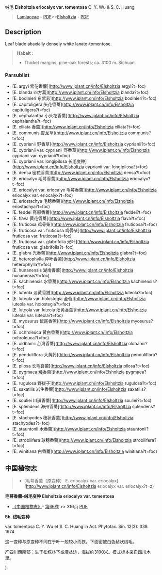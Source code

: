 绒毛 **Elsholtzia eriocalyx var. tomentosa** C. Y. Wu & S. C. Huang

> [Lamiaceae](http://www.iplant.cn/info/Lamiaceae?t=foc) - [PDF](http://www.iplant.cn/foc/pdf/Lamiaceae.pdf)>>[Elsholtzia](http://www.iplant.cn/info/Elsholtzia?t=foc) - [PDF](http://www.iplant.cn/foc/pdf/Elsholtzia.pdf)

## Description

Leaf blade abaxially densely white lanate-tomentose.

> **Habait** : 
>* Thicket margins, pine-oak forests; ca. 3100 m. Sichuan.

### Parsublist

* [E.  argyi  紫花香薷](http://www.iplant.cn/info/Elsholtzia argyi?t=foc)
* [E.  blanda  四方蒿](http://www.iplant.cn/info/Elsholtzia blanda?t=foc)
* [E.  bodinieri  东紫苏](http://www.iplant.cn/info/Elsholtzia bodinieri?t=foc)
* [E.  capituligera  头花香薷](http://www.iplant.cn/info/Elsholtzia capituligera?t=foc)
* [E.  cephalantha  小头花香薷](http://www.iplant.cn/info/Elsholtzia cephalantha?t=foc)
* [E.  ciliata  香薷](http://www.iplant.cn/info/Elsholtzia ciliata?t=foc)
* [E.  communis  吉龙草](http://www.iplant.cn/info/Elsholtzia communis?t=foc)
* [E.  cyprianii  野香草](http://www.iplant.cn/info/Elsholtzia cyprianii?t=foc)
* [E.  cyprianii var. cyprianii  野香草](http://www.iplant.cn/info/Elsholtzia cyprianii var. cyprianii?t=foc)
* [E.  cyprianii var. longipilosa  长毛变种](http://www.iplant.cn/info/Elsholtzia cyprianii var. longipilosa?t=foc)
* [E.  densa  密花香薷](http://www.iplant.cn/info/Elsholtzia densa?t=foc)
* [E.  eriocalyx  毛萼香薷](http://www.iplant.cn/info/Elsholtzia eriocalyx?t=foc)
* [E.  eriocalyx var. eriocalyx  毛萼香薷](http://www.iplant.cn/info/Elsholtzia eriocalyx var. eriocalyx?t=foc)
* [E.  eriostachya  毛穗香薷](http://www.iplant.cn/info/Elsholtzia eriostachya?t=foc)
* [E.  feddei  高原香薷](http://www.iplant.cn/info/Elsholtzia feddei?t=foc)
* [E.  flava  黄花香薷](http://www.iplant.cn/info/Elsholtzia flava?t=foc)
* [E.  fruticosa  鸡骨柴](http://www.iplant.cn/info/Elsholtzia fruticosa?t=foc)
* [E.  fruticosa var. fruticosa  鸡骨柴](http://www.iplant.cn/info/Elsholtzia fruticosa var. fruticosa?t=foc)
* [E.  fruticosa var. glabrifolia  光叶](http://www.iplant.cn/info/Elsholtzia fruticosa var. glabrifolia?t=foc)
* [E.  glabra  光香薷](http://www.iplant.cn/info/Elsholtzia glabra?t=foc)
* [E.  heterophylla  异叶香薷](http://www.iplant.cn/info/Elsholtzia heterophylla?t=foc)
* [E.  hunanensis  湖南香薷](http://www.iplant.cn/info/Elsholtzia hunanensis?t=foc)
* [E.  kachinensis  水香薷](http://www.iplant.cn/info/Elsholtzia kachinensis?t=foc)
* [E.  luteola  淡黄香狨](http://www.iplant.cn/info/Elsholtzia luteola?t=foc)
* [E.  luteola var. holostegia  金苞](http://www.iplant.cn/info/Elsholtzia luteola var. holostegia?t=foc)
* [E.  luteola var. luteola  淡黄香薷](http://www.iplant.cn/info/Elsholtzia luteola var. luteola?t=foc)
* [E.  myosurus  鼠尾香薷](http://www.iplant.cn/info/Elsholtzia myosurus?t=foc)
* [E.  ochroleuca  黄白香薷](http://www.iplant.cn/info/Elsholtzia ochroleuca?t=foc)
* [E.  oldhamii  台湾香薷](http://www.iplant.cn/info/Elsholtzia oldhamii?t=foc)
* [E.  penduliflora  大黄药](http://www.iplant.cn/info/Elsholtzia penduliflora?t=foc)
* [E.  pilosa  长毛襄薷](http://www.iplant.cn/info/Elsholtzia pilosa?t=foc)
* [E.  pygmaea  矮香薷](http://www.iplant.cn/info/Elsholtzia pygmaea?t=foc)
* [E.  rugulosa  野拔子](http://www.iplant.cn/info/Elsholtzia rugulosa?t=foc)
* [E.  saxatilis  岩生香薷](http://www.iplant.cn/info/Elsholtzia saxatilis?t=foc)
* [E.  souliei  川滇香薷](http://www.iplant.cn/info/Elsholtzia souliei?t=foc)
* [E.  splendens  海州香薷](http://www.iplant.cn/info/Elsholtzia splendens?t=foc)
* [E.  stachyodes  穗状香薷](http://www.iplant.cn/info/Elsholtzia stachyodes?t=foc)
* [E.  stauntonii  木香薷](http://www.iplant.cn/info/Elsholtzia stauntonii?t=foc)
* [E.  strobilifera  球穗香薷](http://www.iplant.cn/info/Elsholtzia strobilifera?t=foc)
* [E.  winitiana  白香薷](http://www.iplant.cn/info/Elsholtzia winitiana?t=foc)

## 中国植物志

> * [毛萼香薷（原变种）  E.  eriocalyx var. eriocalyx](http://www.iplant.cn/info/Elsholtzia eriocalyx var. eriocalyx?t=z)

**毛萼香薷-绒毛变种 Elsholtzia eriocalyx var. tomentosa**

* [《中国植物志》](http://www.iplant.cn/frps)- [第66卷](http://www.iplant.cn/frps/vol/66) >> 316页 [PDF](http://www.iplant.cn/frps/pdf/66/316.pdf)

**5b. 绒毛变种**

var. tomentosa C. Y. Wu et S. C. Huang in Act. Phytotax. Sin. 12(3): 339. 1974.

这一变种与原变种不同在于叶一般较小而狭，下面密被白色毡状绒毛。

产四川西南部；生于松栋林下或灌丛边，海拔约3100米。模式标本采自四川木里。

}